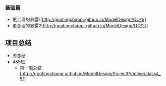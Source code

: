 ### 基础篇 
 - 更合理的暴露1[http://guotingchaopr.github.io/ModelDesign/OO/1/]
 - 更合理的暴露2[http://guotingchaopr.github.io/ModelDesign/OO/2/]
## 项目总结
- 周总结
 - 4&5班
   - 第一周总结[http://guotingchaopr.github.io/ModelDesign/ProjectPractive/class4_5/]
